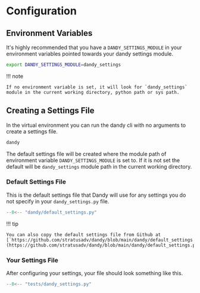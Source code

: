 # Configuration

## Environment Variables

It's highly recommended that you have a `DANDY_SETTINGS_MODULE` in your environment variables pointed towards your dandy settings module.

```bash
export DANDY_SETTINGS_MODULE=dandy_settings
```

!!! note

    If no environment variable is set, it will look for `dandy_settings` module in the current working directory, python path or sys path.

## Creating a Settings File

In the virtual environment you can run the dandy cli with no arguments to create a settings file.

```bash
dandy
```

The default settings file will be created where the module path of environment variable `DANDY_SETTINGS_MODULE` is set to.
If it is not set the default will be `dandy_settings` module path in the current working directory.

### Default Settings File

This is the default settings file that Dandy will use for any settings you do not specify in your `dandy_settings.py` file.

```py title="default_settings.py"
--8<-- "dandy/default_settings.py"
```

!!! tip

    You can also copy the default settings file from Github at [`https://github.com/stratusadv/dandy/blob/main/dandy/default_settings.py`](https://github.com/stratusadv/dandy/blob/main/dandy/default_settings.py).

### Your Settings File

After configuring your settings, your file should look something like this.

```py title="dandy_settings.py"
--8<-- "tests/dandy_settings.py"
```
